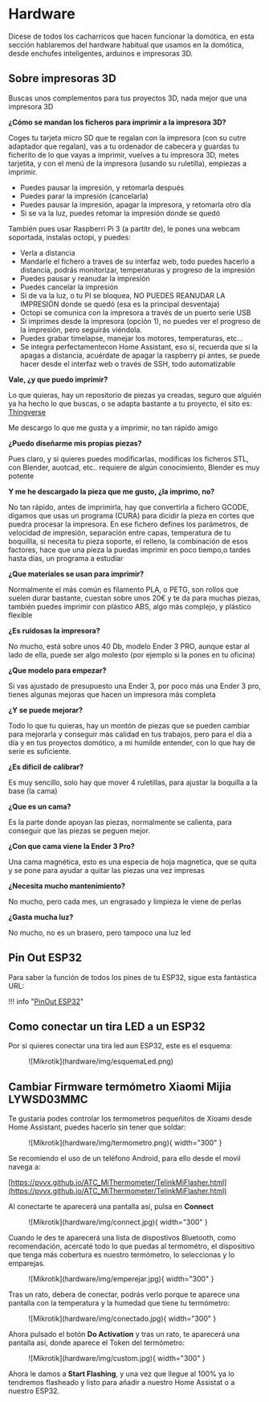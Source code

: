# Hardware

Dícese de todos los cacharricos que hacen funcionar la domótica, en esta sección hablaremos del hardware habitual que usamos en la domótica, desde enchufes inteligentes, arduinos e impresoras 3D.

## Sobre impresoras 3D

Buscas unos complementos para tus proyectos 3D, nada mejor que una impresora 3D

**¿Cómo se mandan los ficheros para imprimir a la impresora 3D?**

Coges tu tarjeta micro SD que te regalan con la impresora (con su cutre adaptador que regalan), vas a tu ordenador de cabecera y guardas tu ficherito de lo que vayas a imprimir, vuelves a tu impresora 3D, metes tarjetita, y con el menú de la impresora (usando su ruletilla), empiezas a imprimir.

* Puedes pausar la impresión, y retomarla después
* Puedes parar la impresión (cancelarla)
* Puedes pausar la impresión, apagar la impresora, y retomarla otro día
* Si se va la luz, puedes retomar la impresión donde se quedó

También pues usar Raspberri Pi 3 (a partitr de), le pones una webcam soportada, instalas octopi, y puedes:

* Verla a distancia
* Mandarle el fichero a traves de su interfaz web, todo puedes hacerlo a distancia, podrás monitorizar, temperaturas y progreso de la impresión
* Puedes pausar y reanudar la impresión
* Puedes cancelar la impresión
* Si de va la luz, o tu PI se bloquea, NO PUEDES REANUDAR LA IMPRESIÓN donde se quedó (esa es la principal desventaja)
* Octopi se comunica con la impresora a través de un puerto serie USB
* Si imprimes desde la impresora (opción 1), no puedes ver el progreso de la impresión, pero seguirás viéndola.
* Puedes grabar timelapse, manejar los motores, temperaturas, etc...
* Se integra perfectamentecon Home Assistant, eso sí, recuerda que si la apagas a distancia, acuérdate de apagar la raspberry pi antes, se puede hacer desde el interfaz web o través de SSH, todo automatizable


**Vale, ¿y que puedo imprimir?**

Lo que quieras, hay un repositorio de piezas ya creadas, seguro que alguién ya ha hecho lo que buscas, o se adapta bastante a tu proyecto, el sito es: <a href="https://www.thingiverse.com/" target="_blank">Thingverse</a>

Me descargo lo que me gusta y a imprimir, no tan rápido amigo 

**¿Puedo diseñarme mis propias piezas?**

Pues claro, y si quieres puedes modificarlas, modificas los ficheros STL, con Blender, auotcad, etc.. requiere de algún conocimiento, Blender es muy potente

**Y me he descargado la pieza que me gusto, ¿la imprimo, no?**

No tan rápido, antes de imprimirla, hay que convertirla a fichero GCODE, digamos que usas un programa (CURA) para dicidir la pieza en cortes que puedra procesar la impresora.
En ese fichero defines los parámetros, de velocidad de impresión, separación entre capas, temperatura de tu boquillla, si necesita tu pieza soporte, el relleno, la combinación de esos factores, hace que una pieza la puedas imprimir en poco tiempo,o tardes hasta días, un programa a estudiar

**¿Que materiales se usan para imprimir?**

Normalmente el más común es filamento PLA, o PETG, son rollos que suelen durar bastante, cuestan sobre unos 20€ y te da para muchas piezas, también puedes imprimir con plástico ABS, algo más complejo, y plástico flexible

**¿Es ruidosas la impresora?**

No mucho, está sobre unos 40 Db, modelo Ender 3 PRO, aunque estar al lado de ella, puede ser algo molesto (por ejemplo si la pones en tu oficina)

**¿Que modelo para empezar?**

Si vas ajustado de presupuesto una Ender 3, por poco más una Ender 3 pro, tienes algunas mejoras que hacen un impresora más completa

**¿Y se puede mejorar?**

Todo lo que tu quieras, hay un montón de piezas que se pueden cambiar para mejorarla y conseguir más calidad en tus trabajos, pero para el día a día y en tus proyectos domótico, a mi humilde entender, con lo que hay de serie es suficiente.

**¿Es dificil de calibrar?**

Es muy sencillo, solo hay que mover 4 ruletillas, para ajustar la boquilla a la base (la cama)

**¿Que es un cama?**

Es la parte donde apoyan las piezas, normalmente se calienta, para conseguir que las piezas se peguen mejor.

**¿Con que cama viene la Ender 3 Pro?**

Una cama magnética, esto es una especia de hoja magnetica, que se quita y se pone para ayudar a quitar las piezas una vez impresas

**¿Necesita mucho mantenimiento?**

No mucho, pero cada mes, un engrasado y limpieza le viene de perlas

**¿Gasta mucha luz?**

No mucho, no es un brasero, pero tampoco una luz led

## Pin Out ESP32

Para saber la función de todos los pines de tu ESP32, sigue esta fantástica URL:

!!! info "<a href="https://randomnerdtutorials.com/esp32-pinout-reference-gpios/" target="_blank">PinOut ESP32</a>"

## Como conectar un tira LED a un ESP32

Por si quieres conectar una tira led aun ESP32, este es el esquema:

<figure markdown> 
  ![Mikrotik](hardware/img/esquemaLed.png)
</figure>

## Cambiar Firmware termómetro Xiaomi Mijia LYWSD03MMC

Te gustaría podes controlar los termometros pequeñitos de Xioami desde Home Assistant, puedes hacerlo sin tener que soldar:

<figure markdown> 
  ![Mikrotik](hardware/img/termometro.png){ width="300" }
</figure>

Se recomiendo el uso de un teléfono Android, para ello desde el movil navega a:

[https://pvvx.github.io/ATC_MiThermometer/TelinkMiFlasher.html](https://pvvx.github.io/ATC_MiThermometer/TelinkMiFlasher.html)

Al conectarte te aparecerá una pantalla así, pulsa en **Connect**

<figure markdown> 
  ![Mikrotik](hardware/img/connect.jpg){ width="300" }
</figure>

Cuando le des te aparecerá una lista de dispostivos Bluetooth, como recomendación, acercaté todo lo que puedas al termométro, el dispositivo que tenga más cobertura es nuestro termómetro, lo seleccionas y lo emparejas.

<figure markdown> 
  ![Mikrotik](hardware/img/emperejar.jpg){ width="300" }
</figure>

Tras un rato, debera de conectar, podrás verlo porque te aparece una pantalla con la temperatura y la humedad que tiene tu termómetro:

<figure markdown> 
  ![Mikrotik](hardware/img/conectado.jpg){ width="300" }
</figure>

Ahora pulsado el botón **Do Activation** y tras un rato, te aparecerá una pantalla así, donde aparece el Token del termómetro:

<figure markdown> 
  ![Mikrotik](hardware/img/custom.jpg){ width="300" }
</figure>

Ahora le damos a **Start Flashing**, y una vez que llegue al 100% ya lo tendremos flasheado y listo para añadir a nuestro Home Assistat o a nuestro ESP32.
